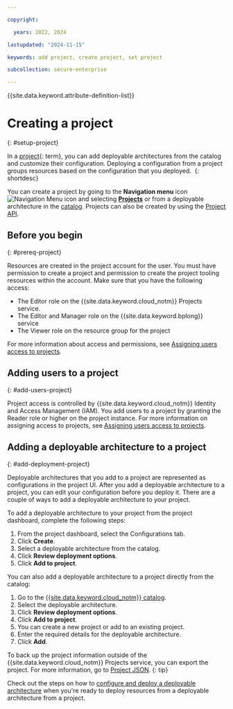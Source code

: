 ```yaml
---

copyright:

  years: 2022, 2024

lastupdated: "2024-11-15"

keywords: add project, create project, set project

subcollection: secure-enterprise

---
```


{{site.data.keyword.attribute-definition-list}}


# Creating a project
{: #setup-project}

In a [project](#x2035151){: term}, you can add deployable architectures from the catalog and customize their configuration. Deploying a configuration from a project groups resources based on the configuration that you deployed. 
{: shortdesc}



You can create a project by going to the **Navigation menu** icon ![Navigation Menu icon](../icons/icon_hamburger.svg "Menu") and selecting **[Projects](/projects/)** or from a deployable architecture in the [catalog](/catalog/). Projects can also be created by using the [Project API](https://{DomainName}/apidocs/projects).



## Before you begin
{: #prereq-project}

Resources are created in the project account for the user. You must have permission to create a project and permission to create the project tooling resources within the account. Make sure that you have the following access:

* The Editor role on the {{site.data.keyword.cloud_notm}} Projects service.
* The Editor and Manager role on the {{site.data.keyword.bplong}} service
* The Viewer role on the resource group for the project

For more information about access and permissions, see [Assigning users access to projects](/docs/secure-enterprise?topic=secure-enterprise-access-project).





## Adding users to a project
{: #add-users-project}






Project access is controlled by {{site.data.keyword.cloud_notm}} Identity and Access Management (IAM). You add users to a project by granting the Reader role or higher on the project instance. For more information on assigning access to projects, see [Assigning users access to projects](/docs/secure-enterprise?topic=secure-enterprise-access-project).



## Adding a deployable architecture to a project
{: #add-deployment-project}






Deployable architectures that you add to a project are represented as configurations in the project UI. After you add a deployable architecture to a project, you can edit your configuration before you deploy it. There are a couple of ways to add a deployable architecture to your project.

To add a deployable architecture to your project from the project dashboard, complete the following steps:

1. From the project dashboard, select the Configurations tab.
1. Click **Create**.
1. Select a deployable architecture from the catalog.
1. Click **Review deployment options**.
1. Click **Add to project**.

You can also add a deployable architecture to a project directly from the catalog:

1. Go to the [{{site.data.keyword.cloud_notm}} catalog](/catalog).
1. Select the deployable architecture.
1. Click **Review deployment options**.
1. Click **Add to project**.
1. You can create a new project or add to an existing project.
1. Enter the required details for the deployable architecture.
1. Click **Add**.

To back up the project information outside of the {{site.data.keyword.cloud_notm}} Projects service, you can export the project. For more information, go to [Project JSON](/docs/secure-enterprise?topic=secure-enterprise-json-project&interface=ui).
{: tip}

Check out the steps on how to [configure and deploy a deployable architecture](/docs/secure-enterprise?topic=secure-enterprise-config-project) when you're ready to deploy resources from a deployable architecture from a project.
